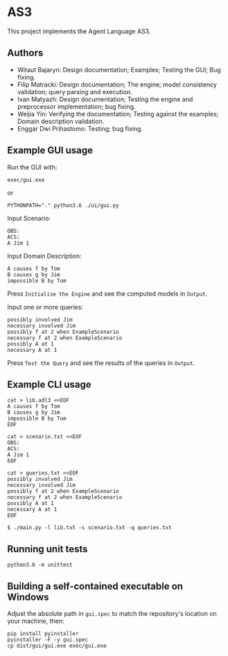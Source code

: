 # AS3

This project implements the Agent Language AS3.

## Authors

- Witaut Bajaryn: Design documentation; Examples; Testing the GUI; Bug fixing.
- Filip Matracki: Design documentation; The engine; model consistency validation; query parsing and execution.
- Ivan Matyazh: Design documentation; Testing the engine and preprocessor implementation; bug fixing.
- Weijia Yin: Verifying the documentation; Testing against the examples; Domain description validation.
- Enggar Dwi Prihastomo: Testing; bug fixing.

## Example GUI usage

Run the GUI with:
```
exec/gui.exe
```
or
```
PYTHONPATH="." python3.6 ./ui/gui.py
```

Input Scenario:
```
OBS:
ACS:
A Jim 1
```

Input Domain Description:
```
A causes f by Tom
B causes g by Jim
impossible B by Tom
```

Press `Initialise the Engine` and see the computed models in `Output`.

Input one or more queries:
```
possibly involved Jim
necessary involved Jim
possibly f at 2 when ExampleScenario
necessary f at 2 when ExampleScenario
possibly A at 1
necessary A at 1
```

Press `Test the Query` and see the results of the queries in `Output`.

## Example CLI usage

```
cat > lib.adl3 <<EOF
A causes f by Tom
B causes g by Jim
impossible B by Tom
EOF

cat > scenario.txt <<EOF
OBS:
ACS:
A Jim 1
EOF

cat > queries.txt <<EOF
possibly involved Jim
necessary involved Jim
possibly f at 2 when ExampleScenario
necessary f at 2 when ExampleScenario
possibly A at 1
necessary A at 1
EOF

$ ./main.py -l lib.txt -s scenario.txt -q queries.txt
```

## Running unit tests

```
python3.6 -m unittest
```

## Building a self-contained executable on Windows

Adjust the absolute path in `gui.spec`
to match the repository's location on your machine, then:

```
pip install pyinstaller
pyinstaller -F -y gui.spec
cp dist/gui/gui.exe exec/gui.exe
```
